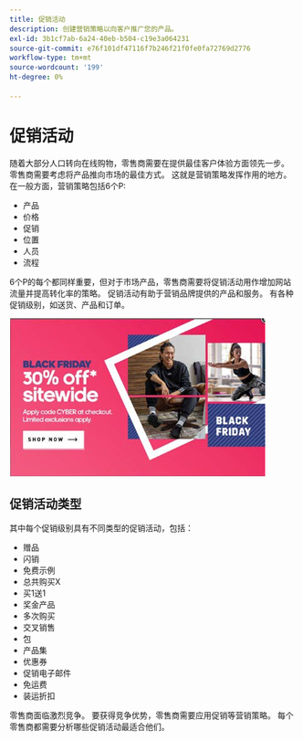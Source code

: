 ```yaml
---
title: 促销活动
description: 创建营销策略以向客户推广您的产品。
exl-id: 3b1cf7ab-6a24-40eb-b504-c19e3a064231
source-git-commit: e76f101df47116f7b246f21f0fe0fa72769d2776
workflow-type: tm+mt
source-wordcount: '199'
ht-degree: 0%

---
```


# 促销活动

随着大部分人口转向在线购物，零售商需要在提供最佳客户体验方面领先一步。 零售商需要考虑将产品推向市场的最佳方式。 这就是营销策略发挥作用的地方。 在一般方面，营销策略包括6个P:

- 产品
- 价格
- 促销
- 位置
- 人员
- 流程

6个P的每个都同样重要，但对于市场产品，零售商需要将促销活动用作增加网站流量并提高转化率的策略。 促销活动有助于营销品牌提供的产品和服务。 有各种促销级别，如送货、产品和订单。

![示例促销广告](../../assets/playbooks/promotion-example.png)

## 促销活动类型

其中每个促销级别具有不同类型的促销活动，包括：

- 赠品
- 闪销
- 免费示例
- 总共购买X
- 买1送1
- 奖金产品
- 多次购买
- 交叉销售
- 包
- 产品集
- 优惠券
- 促销电子邮件
- 免运费
- 装运折扣

零售商面临激烈竞争。 要获得竞争优势，零售商需要应用促销等营销策略。 每个零售商都需要分析哪些促销活动最适合他们。
